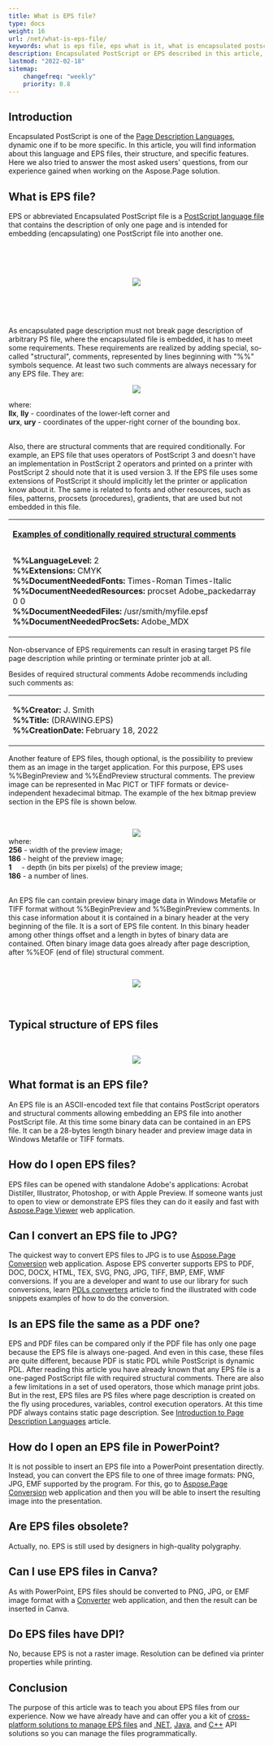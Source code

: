 ```yaml
---
title: What is EPS file?
type: docs
weight: 16
url: /net/what-is-eps-file/
keywords: what is eps file, eps what is it, what is encapsulated postscript, eps file, eps format, encapsulated postscript file, encapsulated postscript format
description: Encapsulated PostScript or EPS described in this article, in short, is one of the Page Description Languages, dynamic one if to be more specific.
lastmod: "2022-02-18"
sitemap:
    changefreq: "weekly"
    priority: 0.8
---
```


## Introduction

Encapsulated PostScript is one of the [Page Description Languages](/net/page-description-languages/), dynamic one if to be more specific.
In this article, you will find information about this language and EPS files, their structure, and specific features. 
Here we also tried to answer the most asked users' questions, from our experience gained when working on the Aspose.Page solution.

## What is EPS file?

EPS or abbreviated Encapsulated PostScript file is a [PostScript language file](/net/what-is-ps-file/) that contains the description of only one page and is intended for 
embedding (encapsulating) one PostScript file into another one.

</br></br></br>
<p align="center">
	<img src="EPS intro.png">
</p>
</br></br></br>

As encapsulated page description must not break page description of arbitrary PS file, where the encapsulated file is embedded, it has to meet 
some requirements. These requirements are realized by adding special, so-called "structural", comments, represented by lines beginning
with "%%" symbols sequence. At least two such comments are always necessary for any EPS file. They are:

<p align="center">
	<img src="EPS main comments.png">
</p>
where:
</br><b>llx</b>, <b>lly</b> - coordinates of the lower-left corner and
</br><b>urx</b>, <b>ury</b> - coordinates of the upper-right corner of the bounding box.
</br></br>

Also, there are structural comments that are required conditionally. For example, an EPS file that uses operators of PostScript 3 and doesn't have 
an implementation in PostScript 2 operators and printed on a printer with PostScript 2 should note that it is used version 3.
If the EPS file uses some extensions of PostScript it should implicitly let the printer or application know about it. The same is related to
fonts and other resources, such as files, patterns, procsets (procedures), gradients, that are used but not embedded in this file.

<p align="center">
<table>
<tr>
<td >
<p align="left"><b><u>Examples of conditionally required structural comments</u></b></p>
<img width=800/>
<p align="left">
<b>%%LanguageLevel:</b> 2
</br>
<b>%%Extensions:</b> CMYK
</br>
<b>%%DocumentNeededFonts:</b> Times-Roman Times-Italic
</br>
<b>%%DocumentNeededResources:</b> procset Adobe_packedarray 0 0
</br>
<b>%%DocumentNeededFiles:</b> /usr/smith/myfile.epsf
</br>
<b>%%DocumentNeededProcSets:</b> Adobe_MDX
</br>
</p>
</td>
</tr>
</table>
</p>  

Non-observance of EPS requirements can result in erasing target PS file page description while printing or terminate printer job at all.

Besides of required structural comments Adobe recommends including such comments as:
<p align="center">
<table>
<tr>
<td>
<img width=800/>
<p align="left">
<b>%%Creator:</b> J. Smith
</br>
<b>%%Title:</b> (DRAWING.EPS)
</br>
<b>%%CreationDate:</b> February 18, 2022
</br>
</p>
</td>
</tr>
</table>
</p>

Another feature of EPS files, though optional, is the possibility to preview them as an image in the target application. For this purpose, 
EPS uses  %%BeginPreview and %%EndPreview structural comments. The preview image can be represented in Mac PICT or TIFF formats or 
device-independent hexadecimal bitmap. The example of the hex bitmap preview section in the EPS file is shown below.

</br>
<p align="center" style="margin-bottom: 0px;">
	<img src="EPS preview.png">
</p>
where:
</br><b>256</b> - width of the preview image;
</br><b>186</b> - height of the preview image;
</br><b>1</b>&nbsp;&nbsp;&nbsp;&nbsp; - depth (in bits per pixels) of the preview image;
</br><b>186</b> - a number of lines.
</br></br>

An EPS file can contain preview binary image data in Windows Metafile or TIFF format without %%BeginPreview and %%BeginPreview comments.
In this case information about it is contained in a binary header at the very beginning of the file.
It is a sort of EPS file content. In this binary header among other things offset and a length in bytes of binary data are contained.
Often binary image data goes already after page description, after %%EOF (end of file) structural comment.


</br>
<p align="center">
	<img src="EPS binary.png">
</p>
</br>

## Typical structure of EPS files

</br>
<p align="center" style="margin-bottom: 0px;">
	<img src="EPS example.png">
</p>

## What format is an EPS file?

An EPS file is an ASCII-encoded text file that contains PostScript operators and structural comments allowing embedding an EPS file into another 
PostScript file. At this time some binary data can be contained in an EPS file. It can be a 28-bytes length binary header and preview image data 
in Windows Metafile or TIFF formats.


## How do I open EPS files?

EPS files can be opened with standalone Adobe's applications: Acrobat Distiller, Illustrator, Photoshop, or with Apple Preview.
If someone wants just to open to view or demonstrate EPS files they can do it easily and fast 
with [Aspose.Page Viewer](https://products.aspose.app/page/viewer/eps) web application.

## Can I convert an EPS file to JPG?

The quickest way to convert EPS files to JPG is to use
[Aspose.Page Conversion](https://products.aspose.app/page/conversion/eps) web application. Aspose EPS converter supports EPS to PDF, DOC, DOCX, HTML,
TEX, SVG, PNG, JPG, TIFF, BMP, EMF, WMF conversions.
If you are a developer and want to use our library for such conversions, learn [PDLs converters](/page/net/convert/) article 
to find the illustrated with code snippets examples of how to do the conversion.

## Is an EPS file the same as a PDF one?

EPS and PDF files can be compared only if the PDF file has only one page because the EPS file is always one-paged. And even in this case, these 
files are quite different, because PDF is static PDL while PostScript is dynamic PDL. After reading this article you have already known that any 
EPS file is a one-paged PostScript file with required structural comments. There are also a few limitations in a set of used operators, those which 
manage print jobs. But in the rest, EPS files are PS files where page description is created on the fly using procedures, variables, control execution 
operators. At this time PDF always contains static page description. 
See [Introduction to Page Description Languages](/page/net/page-description-languages) article.


## How do I open an EPS file in PowerPoint?

It is not possible to insert an EPS file into a PowerPoint presentation directly. Instead, you can convert the EPS file to one of three 
image formats: PNG, JPG, EMF supported by the program. 
For this, go to [Aspose.Page Conversion](https://products.aspose.app/page/conversion/eps) web application and then you will be able to insert 
the resulting image into the presentation.


## Are EPS files obsolete?

Actually, no. EPS is still used by designers in high-quality polygraphy.

## Can I use EPS files in Canva?

As with PowerPoint, EPS files should be converted to PNG, JPG, or EMF image format 
with a [Converter](https://products.aspose.app/page/conversion/eps) web application, and then the result can be inserted in Canva.

## Do EPS files have DPI?

No, because EPS is not a raster image. Resolution can be defined via printer properties while printing.

## Conclusion

The purpose of this article was to teach you about EPS files from our experience. 
Now we have already have and can offer you a kit of [cross-platform solutions to manage EPS files](https://products.aspose.app/page/applications) 
and [.NET](https://docs.aspose.com/page/net/), [Java](https://docs.aspose.com/page/java/), and [C++](https://docs.aspose.com/page/cpp/) API solutions 
so you can manage the files programmatically.
